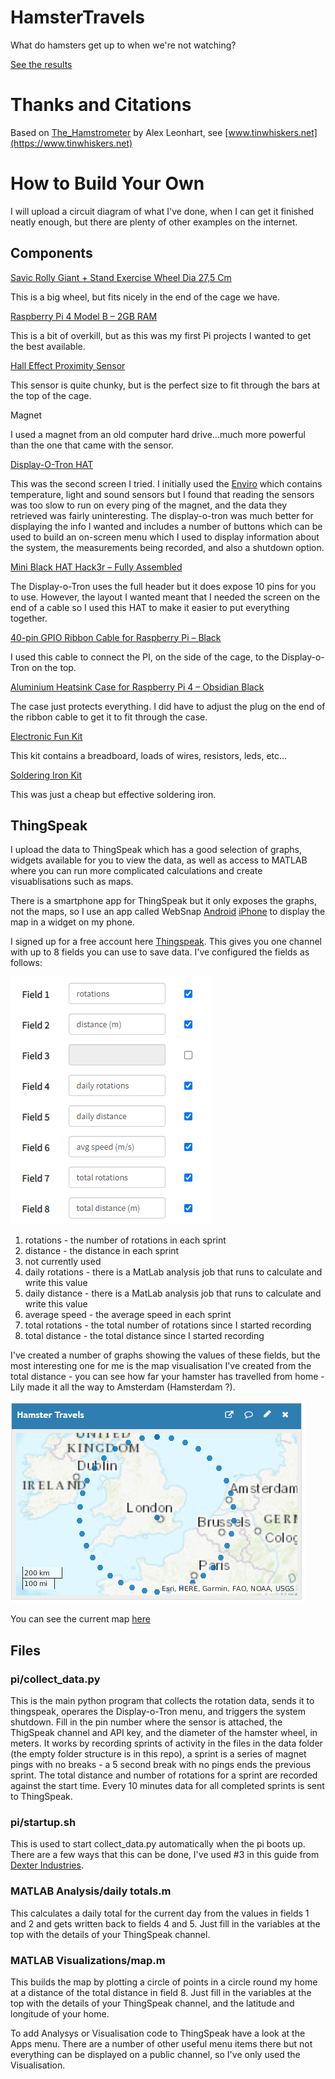# HamsterTravels
What do hamsters get up to when we're not watching?

[See the results](https://thingspeak.com/channels/1061276)


# Thanks and Citations
Based on [The_Hamstrometer](https://github.com/aleonhart/The_Hamstrometer) by Alex Leonhart, see [www.tinwhiskers.net](https://www.tinwhiskers.net)


# How to Build Your Own
I will upload a circuit diagram of what I've done, when I can get it finished neatly enough, but there are plenty of other examples on the internet.

## Components ##

[Savic Rolly Giant + Stand Exercise Wheel Dia 27,5 Cm](https://www.amazon.co.uk/gp/product/B002J1NHFI/ref=ppx_yo_dt_b_search_asin_title?ie=UTF8&psc=1)

This is a big wheel, but fits nicely in the end of the cage we have.

[Raspberry Pi 4 Model B – 2GB RAM](https://shop.pimoroni.com/products/raspberry-pi-4?variant=291570874123072GB%20RAM)

This is a bit of overkill, but as this was my first Pi projects I wanted to get the best available.

[Hall Effect Proximity Sensor](https://www.amazon.co.uk/gp/product/B07BFMSJZH/ref=ppx_yo_dt_b_asin_title_o05_s00?ie=UTF8&psc=1)

This sensor is quite chunky, but is the perfect size to fit through the bars at the top of the cage.

Magnet

I used a magnet from an old computer hard drive...much more powerful than the one that came with the sensor.

[Display-O-Tron HAT](https://shop.pimoroni.com/products/display-o-tron-hat)

This was the second screen I tried.  I initially used the [Enviro](https://shop.pimoroni.com/products/enviro?variant=31155658489939) which contains temperature, light and sound sensors but I found that reading the sensors was too slow to run on every ping of the magnet, and the data they retrieved was fairly uninteresting.  The display-o-tron was much better for displaying the info I wanted and includes a number of buttons which can be used to build an on-screen menu which I used to display information about the system, the measurements being recorded, and also a shutdown option.

[Mini Black HAT Hack3r – Fully Assembled](https://shop.pimoroni.com/products/mini-black-hat-hack3r?variant=19448025991Fully%20Assembled)

The Display-o-Tron uses the full header but it does expose 10 pins for you to use.  However, the layout I wanted meant that I needed the screen on the end of a cable so I used this HAT to make it easier to put everything together.

[40-pin GPIO Ribbon Cable for Raspberry Pi – Black](https://shop.pimoroni.com/products/gpio-ribbon-cable-for-raspberry-pi-model-a-b-40-pins?variant=1005871341)

I used this cable to connect the PI, on the side of the cage, to the Display-o-Tron on the top.

[Aluminium Heatsink Case for Raspberry Pi 4 – Obsidian Black](https://shop.pimoroni.com/products/aluminium-heatsink-case-for-raspberry-pi-4?variant=29430673178707Obsidian%20Black)

The case just protects everything.  I did have to adjust the plug on the end of the ribbon cable to get it to fit through the case.

[Electronic Fun Kit](https://www.amazon.co.uk/gp/product/B01ERP6WL4/ref=ppx_yo_dt_b_asin_title_o05_s00?ie=UTF8&psc=1)

This kit contains a breadboard, loads of wires, resistors, leds, etc...

[Soldering Iron Kit](https://www.amazon.co.uk/gp/product/B07ZQDLPR8/ref=ppx_yo_dt_b_asin_title_o04_s00?ie=UTF8&psc=1)

This was just a cheap but effective soldering iron.

## ThingSpeak ##

I upload the data to ThingSpeak which has a good selection of graphs, widgets available for you to view the data, as well as access to MATLAB where you can run more complicated calculations and create visuablisations such as maps.

There is a smartphone app for ThingSpeak but it only exposes the graphs, not the maps, so I use an app called WebSnap [Android](https://play.google.com/store/apps/details?id=com.web2mine.wg01&hl=en_GB&gl=US) [iPhone](https://apps.apple.com/gb/app/websnap-screenshots-for-devs/id911259165) to display the map in a widget on my phone.

I signed up for a free account here [Thingspeak](https://thingspeak.com/).  This gives you one channel with up to 8 fields you can use to save data. I've configured the fields as follows:

![Fields](https://github.com/gavinallen-dev/HamsterTravels/blob/main/images/thingspeak_fields.PNG?raw=true)

1. rotations - the number of rotations in each sprint
2. distance - the distance in each sprint
3. not currently used
4. daily rotations - there is a MatLab analysis job that runs to calculate and write this value
5. daily distance - there is a MatLab analysis job that runs to calculate and write this value
6. average speed - the average speed in each sprint
7. total rotations - the total number of rotations since I started recording
8. total distance - the total distance since I started recording

I've created a number of graphs showing the values of these fields, but the most interesting one for me is the map visualisation I've created from the total distance - you can see how far your hamster has travelled from home - Lily made it all the way to Amsterdam (Hamsterdam ?).

![Map](https://github.com/gavinallen-dev/HamsterTravels/blob/main/images/map.PNG?raw=true)

You can see the current map [here](https://thingspeak.com/apps/matlab_visualizations/350197)

## Files ##

### pi/collect_data.py ###
This is the main python program that collects the rotation data, sends it to thingspeak, operares the Display-o-Tron menu, and triggers the system shutdown.  Fill in the pin number where the sensor is attached, the ThigSpeak channel and API key, and the diameter of the hamster wheel, in meters.
It works by recording sprints of activity in the files in the data folder (the empty folder structure is in this repo), a sprint is a series of magnet pings with no breaks - a 5 second break with no pings ends the previous sprint.  The total distance and number of rotations for a sprint are recorded against the start time.  Every 10 minutes data for all completed sprints is sent to ThingSpeak.

### pi/startup.sh ###
This is used to start collect_data.py automatically when the pi boots up.  There are a few ways that this can be done, I've used #3 in this guide from [Dexter Industries](https://www.dexterindustries.com/howto/run-a-program-on-your-raspberry-pi-at-startup/).

### MATLAB Analysis/daily totals.m ###
This calculates a daily total for the current day from the values in fields 1 and 2 and gets written back to fields 4 and 5.  Just fill in the variables at the top with the details of your ThingSpeak channel.

### MATLAB Visualizations/map.m ###
This builds the map by plotting a circle of points in a circle round my home at a distance of the total distance in field 8.  Just fill in the variables at the top with the details of your ThingSpeak channel, and the latitude and longitude of your home.

To add Analysys or Visualisation code to ThingSpeak have a look at the Apps menu.  There are a number of other useful menu items there but not everything can be displayed on a public channel, so I've only used the Visualisation.
